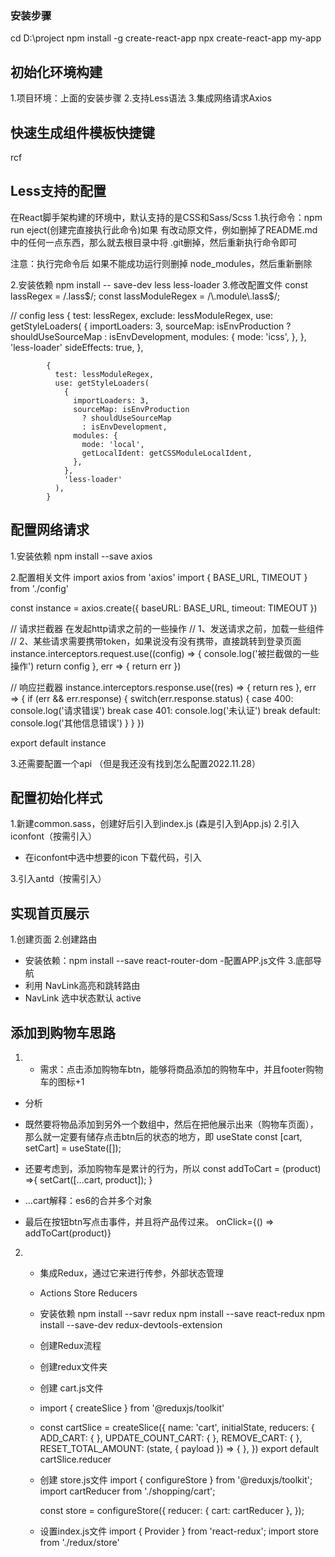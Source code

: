 ### 安装步骤
cd D:\project
npm install -g create-react-app
npx create-react-app my-app

## 初始化环境构建
1.项目环境：上面的安装步骤
2.支持Less语法
3.集成网络请求Axios

## 快速生成组件模板快捷键
  rcf
## Less支持的配置
在React脚手架构建的环境中，默认支持的是CSS和Sass/Scss
1.执行命令：npm run eject(创建完直接执行此命令)如果 有改动原文件，例如删掉了README.md中的任何一点东西，那么就去根目录中将 .git删掉，然后重新执行命令即可

注意：执行完命令后 如果不能成功运行则删掉 node_modules，然后重新删除

2.安装依赖
npm install -- save-dev less less-loader
3.修改配置文件
const lassRegex = /\.lass$/;
const lassModuleRegex = /\.module\.lass$/;

// config less
            {
              test: lessRegex,
              exclude: lessModuleRegex,
              use: getStyleLoaders(
                {
                  importLoaders: 3,
                  sourceMap: isEnvProduction
                    ? shouldUseSourceMap
                    : isEnvDevelopment,
                  modules: {
                    mode: 'icss',
                  },
                },
                'less-loader'
              sideEffects: true,
            },
            
            {
              test: lessModuleRegex,
              use: getStyleLoaders(
                {
                  importLoaders: 3,
                  sourceMap: isEnvProduction
                    ? shouldUseSourceMap
                    : isEnvDevelopment,
                  modules: {
                    mode: 'local',
                    getLocalIdent: getCSSModuleLocalIdent,
                  },
                },
                'less-loader'
              ),
            }

## 配置网络请求
1.安装依赖
npm install --save axios

2.配置相关文件
import axios from 'axios'
import { BASE_URL, TIMEOUT } from './config'

const instance = axios.create({
    baseURL: BASE_URL,
    timeout: TIMEOUT
})

// 请求拦截器 在发起http请求之前的一些操作
// 1、发送请求之前，加载一些组件
// 2、某些请求需要携带token，如果说没有没有携带，直接跳转到登录页面
instance.interceptors.request.use((config) => {
    console.log('被拦截做的一些操作')
    return config
}, err => {
    return err
})

// 响应拦截器
instance.interceptors.response.use((res) => {
    return res
}, err => {
    if (err && err.response) {
        switch(err.response.status) {
            case 400:
                console.log('请求错误')
                break
            case 401:
                console.log('未认证')
                break
            default:
                console.log('其他信息错误')
        }
    }
})

export default instance

3.还需要配置一个api （但是我还没有找到怎么配置2022.11.28）

## 配置初始化样式
1.新建common.sass，创建好后引入到index.js (森是引入到App.js)
2.引入iconfont（按需引入）
  - 在iconfont中选中想要的icon 下载代码，引入
 
3.引入antd（按需引入）

## 实现首页展示
1.创建页面
2.创建路由
  - 安装依赖：npm install --save react-router-dom
  -配置APP.js文件
3.底部导航
 - 利用 NavLink高亮和跳转路由
  - NavLink 选中状态默认 active

## 添加到购物车思路
1. - 需求：点击添加购物车btn，能够将商品添加的购物车中，并且footer购物车的图标+1

- 分析
 - 既然要将物品添加到另外一个数组中，然后在把他展示出来（购物车页面），那么就一定要有储存点击btn后的状态的地方，即 useState
 const [cart, setCart] = useState([]);

 - 还要考虑到，添加购物车是累计的行为，所以 const addToCart = (product) =>{
  setCart([...cart, product]);
 }
  - ...cart解释：es6的合并多个对象

 - 最后在按钮btn写点击事件，并且将产品传过来。
 onClick={() => addToCart(product)}

2. - 集成Redux，通过它来进行传参，外部状态管理
    - Actions Store Reducers 
    - 安装依赖
    npm install --savr redux
    npm install --save react-redux
    npm install --save-dev redux-devtools-extension
    - 创建Redux流程
     - 创建redux文件夹
     - 创建 cart.js文件
      - import { createSlice } from '@reduxjs/toolkit'
      - const cartSlice = createSlice({
        name: 'cart',
        initialState,
        reducers: {
          ADD_CART: {
          },
          UPDATE_COUNT_CART: {
          },
          REMOVE_CART: {
          },
          RESET_TOTAL_AMOUNT: (state, { payload }) => {
        },
      })
      export default cartSlice.reducer
     - 创建 store.js文件
       import { configureStore } from '@reduxjs/toolkit';
       import cartReducer from './shopping/cart';
       
       const store = configureStore({
         reducer: {
           cart: cartReducer
         },
       });
     - 设置index.js文件
       import { Provider } from 'react-redux';
       import store from './redux/store'
       <Provider store={store}>
         <App />
       </Provider>
